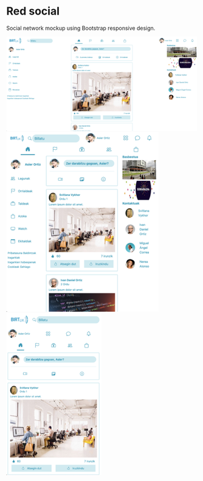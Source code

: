 # Red social

Social network mockup using Bootstrap responsive design. 

<img src="screenshots/screenshot-1.png" width="600">

<img src="screenshots/screenshot-2.png" width="400">

<img src="screenshots/screenshot-3.png" width="250">
